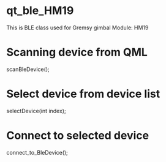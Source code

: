 # qt_ble_HM19
This is BLE class used for Gremsy gimbal
Module: HM19
# Scanning device from QML
scanBleDevice();
# Select device from device list
selectDevice(int index);
# Connect to selected device
connect_to_BleDevice();
